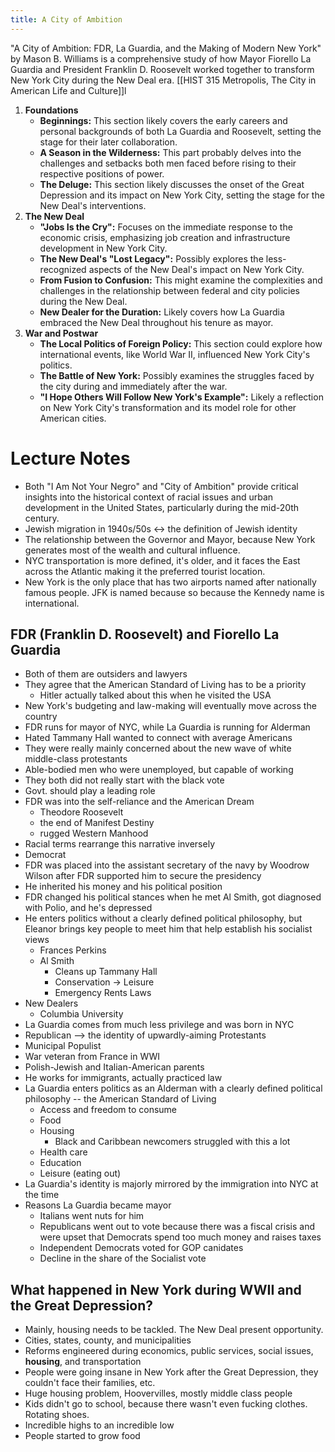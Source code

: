 ```yaml
---
title: A City of Ambition
---
```

"A City of Ambition: FDR, La Guardia, and the Making of Modern New York" by Mason B. Williams is a comprehensive study of how Mayor Fiorello La Guardia and President Franklin D. Roosevelt worked together to transform New York City during the New Deal era. 
[[HIST 315 Metropolis, The City in American Life and Culture]]l
1. **Foundations**
    - **Beginnings:** This section likely covers the early careers and personal backgrounds of both La Guardia and Roosevelt, setting the stage for their later collaboration.
    - **A Season in the Wilderness:** This part probably delves into the challenges and setbacks both men faced before rising to their respective positions of power.
    - **The Deluge:** This section likely discusses the onset of the Great Depression and its impact on New York City, setting the stage for the New Deal's interventions.
2. **The New Deal**
    - **"Jobs Is the Cry":** Focuses on the immediate response to the economic crisis, emphasizing job creation and infrastructure development in New York City.
    - **The New Deal's "Lost Legacy":** Possibly explores the less-recognized aspects of the New Deal's impact on New York City.
    - **From Fusion to Confusion:** This might examine the complexities and challenges in the relationship between federal and city policies during the New Deal.
    - **New Dealer for the Duration:** Likely covers how La Guardia embraced the New Deal throughout his tenure as mayor.
3. **War and Postwar**
    - **The Local Politics of Foreign Policy:** This section could explore how international events, like World War II, influenced New York City's politics.
    - **The Battle of New York:** Possibly examines the struggles faced by the city during and immediately after the war.
    - **"I Hope Others Will Follow New York's Example":** Likely a reflection on New York City's transformation and its model role for other American cities.
# Lecture Notes
- Both "I Am Not Your Negro" and "City of Ambition" provide critical insights into the historical context of racial issues and urban development in the United States, particularly during the mid-20th century.
- Jewish migration in 1940s/50s <-> the definition of Jewish identity 
- The relationship between the Governor and Mayor, because New York generates most of the wealth and cultural influence. 
- NYC transportation is more defined, it's older, and it faces the East across the Atlantic making it the preferred tourist location.
- New York is the only place that has two airports named after nationally famous people. JFK is named because so because the Kennedy name is international. 
## FDR (Franklin D. Roosevelt) and Fiorello La Guardia
* Both of them are outsiders and lawyers
* They agree that the American Standard of Living has to be a priority 
	* Hitler actually talked about this when he visited the USA
* New York's budgeting and law-making will eventually move across the country
* FDR runs for mayor of NYC, while La Guardia is running for Alderman
* Hated Tammany Hall wanted to connect with average Americans
* They were really mainly concerned about the new wave of white middle-class protestants 
* Able-bodied men who were unemployed, but capable of working 
* They both did not really start with the black vote
* Govt. should play a leading role
* FDR was into the self-reliance and the American Dream
	* Theodore Roosevelt 
	* the end of Manifest Destiny  
	* rugged Western Manhood
* Racial terms rearrange this narrative inversely 
* Democrat
* FDR was placed into the assistant secretary of the navy by Woodrow Wilson after FDR supported him to secure the presidency
* He inherited his money and his political position
* FDR changed his political stances when he met Al Smith, got diagnosed with Polio, and he's depressed
* He enters politics without a clearly defined political philosophy, but Eleanor brings key people to meet him that help establish his socialist views
	* Frances Perkins
	* Al Smith
		* Cleans up Tammany Hall 
		* Conservation -> Leisure
		* Emergency Rents Laws 
* New Dealers 
	* Columbia University
* La Guardia comes from much less privilege and was born in NYC
* Republican --> the identity of upwardly-aiming Protestants
* Municipal Populist
* War veteran from France in WWI
* Polish-Jewish and Italian-American parents 
* He works for immigrants, actually practiced law
* La Guardia enters politics as an Alderman with a clearly defined political philosophy -- the American Standard of Living
	* Access and freedom to consume
	* Food
	* Housing
		* Black and Caribbean newcomers struggled with this a lot
	* Health care
	* Education
	* Leisure (eating out)
* La Guardia's identity is majorly mirrored by the immigration into NYC at the time
* Reasons La Guardia became mayor
	* Italians went nuts for him
	* Republicans went out to vote because there was a fiscal crisis and were upset that Democrats spend too much money and raises taxes
	* Independent Democrats voted for GOP canidates
	* Decline in the share of the Socialist vote
## What happened in New York during WWII and the Great Depression?
* Mainly, housing needs to be tackled. The New Deal present opportunity. 
* Cities, states, county, and municipalities
* Reforms engineered during economics, public services, social issues, **housing**, and transportation
* People were going insane in New York after the Great Depression, they couldn't face their families, etc.
* Huge housing problem, Hoovervilles, mostly middle class people
* Kids didn't go to school, because there wasn't even fucking clothes. Rotating shoes.
* Incredible highs to an incredible low 
* People started to grow food 